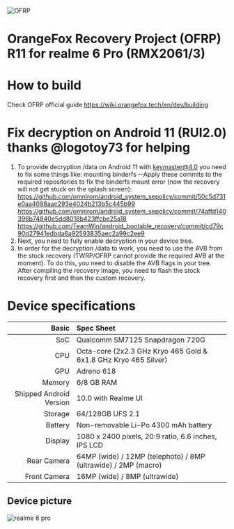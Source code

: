 ![OFRP](https://i.ibb.co/4WgF7pR/banner-2.png "OFRP")

OrangeFox Recovery Project (OFRP) R11 for realme 6 Pro (RMX2061/3)
======================================

# How to build
Check OFRP official guide https://wiki.orangefox.tech/en/dev/building

# Fix decryption on Android 11 (RUI2.0) thanks @logotoy73 for helping
1. To provide decryption /data on Android 11 with keymaster@4.0 you need to fix some things like: mounting binderfs
--Apply these commits to the required repositories to fix the binderfs mount error (now the recovery will not get stuck on the splash screen):
https://github.com/omnirom/android_system_sepolicy/commit/50c5d731e0aa4098aac293e4024b213b5c445b99
https://github.com/omnirom/android_system_sepolicy/commit/74affd140396b74840e5dd8018b423ffcbe25a18
https://github.com/TeamWin/android_bootable_recovery/commit/cd79c90d27941edbda6a92593835aec2a99c2ee9
2. Next, you need to fully enable decryption in your device tree.
3. In order for the decryption /data to work, you need to use the AVB from the stock recovery (TWRP/OFRP cannot provide the required AVB at the moment). To do this, you need to disable the AVB flags in your tree. After compiling the recovery image, you need to flash the stock recovery first and then the custom recovery.

# Device specifications

Basic   | Spec Sheet
-------:|:-------------------------
SoC     | Qualcomm SM7125 Snapdragon 720G
CPU     | Octa-core (2x2.3 GHz Kryo 465 Gold & 6x1.8 GHz Kryo 465 Silver)
GPU     | Adreno 618
Memory  | 6/8 GB RAM
Shipped Android Version | 10.0 with Realme UI
Storage | 64/128GB UFS 2.1
Battery | Non-removable Li-Po 4300 mAh battery
Display | 1080 x 2400 pixels, 20:9 ratio, 6.6 inches, IPS LCD
Rear Camera  | 64MP (wide) / 12MP (telephoto) / 8MP (ultrawide) / 2MP (macro)
Front Camera | 16MP (wide) / 8MP (ultrawide)

## Device picture
![realme 6 pro](https://fdn2.gsmarena.com/vv/pics/realme/realme-6-pro-1.jpg "realme 6 pro")
